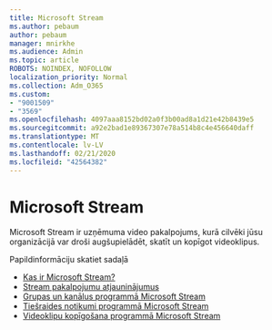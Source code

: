 ```yaml
---
title: Microsoft Stream
ms.author: pebaum
author: pebaum
manager: mnirkhe
ms.audience: Admin
ms.topic: article
ROBOTS: NOINDEX, NOFOLLOW
localization_priority: Normal
ms.collection: Adm_O365
ms.custom:
- "9001509"
- "3569"
ms.openlocfilehash: 4097aaa8152bd02a0f3b00ad8a1d21e42b8439e5
ms.sourcegitcommit: a92e2bad1e89367307e78a514b8c4e456640daff
ms.translationtype: MT
ms.contentlocale: lv-LV
ms.lasthandoff: 02/21/2020
ms.locfileid: "42564382"
---
```

# <a name="microsoft-stream"></a>Microsoft Stream

Microsoft Stream ir uzņēmuma video pakalpojums, kurā cilvēki jūsu organizācijā var droši augšupielādēt, skatīt un kopīgot videoklipus. 

Papildinformāciju skatiet sadaļā

- [Kas ir Microsoft Stream?](https://docs.microsoft.com/en-us/stream/overview)
- [Stream pakalpojumu atjauninājumus](https://techcommunity.microsoft.com/t5/microsoft-stream-service-updates/bd-p/StreamAnnouncements)
- [Grupas un kanālus programmā Microsoft Stream](https://docs.microsoft.com/en-us/stream/groups-channels-organization)
- [Tiešraides notikumi programmā Microsoft Stream](https://docs.microsoft.com/en-us/stream/live-event-overview)
- [Videoklipu kopīgošana programmā Microsoft Stream](https://docs.microsoft.com/en-us/stream/portal-share-video)